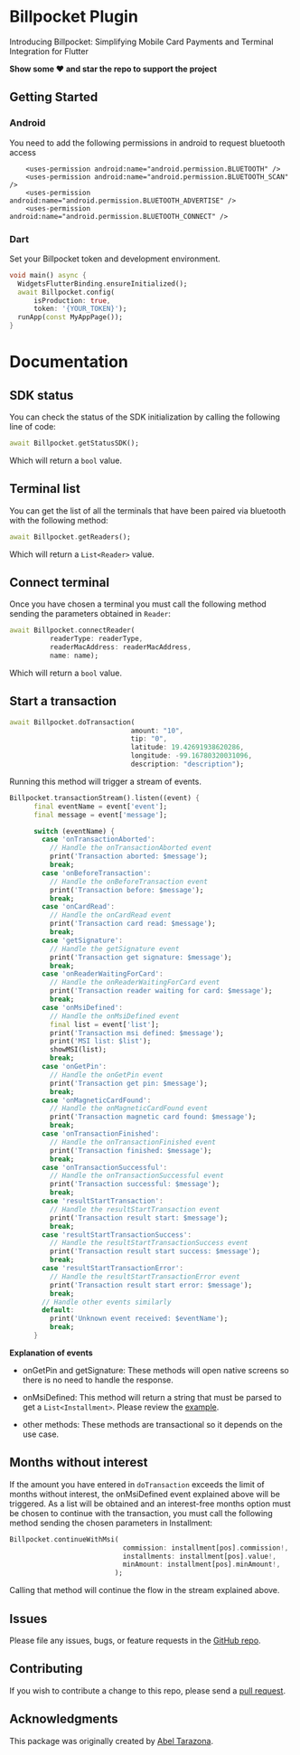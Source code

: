 # Billpocket Plugin

Introducing Billpocket: Simplifying Mobile Card Payments and Terminal Integration for Flutter

**Show some ❤️ and star the repo to support the project**

## Getting Started

### Android

You need to add the following permissions in android to request bluetooth access

```android
    <uses-permission android:name="android.permission.BLUETOOTH" />
    <uses-permission android:name="android.permission.BLUETOOTH_SCAN" />
    <uses-permission android:name="android.permission.BLUETOOTH_ADVERTISE" />
    <uses-permission android:name="android.permission.BLUETOOTH_CONNECT" />
```

### Dart

Set your Billpocket token and development environment.

```dart
void main() async {
  WidgetsFlutterBinding.ensureInitialized();
  await Billpocket.config(
      isProduction: true,
      token: '{YOUR_TOKEN}');
  runApp(const MyAppPage());
}
```

# Documentation

## SDK status 

You can check the status of the SDK initialization by calling the following line of code:

```dart
await Billpocket.getStatusSDK();
```

Which will return a `bool` value.

## Terminal list 

You can get the list of all the terminals that have been paired via bluetooth with the following method:

```dart
await Billpocket.getReaders();
```

Which will return a `List<Reader>` value.

## Connect terminal

Once you have chosen a terminal you must call the following method sending the parameters obtained in `Reader`:

```dart
await Billpocket.connectReader(
          readerType: readerType,
          readerMacAddress: readerMacAddress,
          name: name);
```

Which will return a `bool` value.

## Start a transaction

```dart
await Billpocket.doTransaction(
                              amount: "10",
                              tip: "0",
                              latitude: 19.42691938620286,
                              longitude: -99.16780320031096,
                              description: "description");
```

Running this method will trigger a stream of events.

```dart
Billpocket.transactionStream().listen((event) {
      final eventName = event['event'];
      final message = event['message'];

      switch (eventName) {
        case 'onTransactionAborted':
          // Handle the onTransactionAborted event
          print('Transaction aborted: $message');
          break;
        case 'onBeforeTransaction':
          // Handle the onBeforeTransaction event
          print('Transaction before: $message');
          break;
        case 'onCardRead':
          // Handle the onCardRead event
          print('Transaction card read: $message');
          break;
        case 'getSignature':
          // Handle the getSignature event
          print('Transaction get signature: $message');
          break;
        case 'onReaderWaitingForCard':
          // Handle the onReaderWaitingForCard event
          print('Transaction reader waiting for card: $message');
          break;
        case 'onMsiDefined':
          // Handle the onMsiDefined event
          final list = event['list'];
          print('Transaction msi defined: $message');
          print('MSI list: $list');
          showMSI(list);
          break;
        case 'onGetPin':
          // Handle the onGetPin event
          print('Transaction get pin: $message');
          break;
        case 'onMagneticCardFound':
          // Handle the onMagneticCardFound event
          print('Transaction magnetic card found: $message');
          break;
        case 'onTransactionFinished':
          // Handle the onTransactionFinished event
          print('Transaction finished: $message');
          break;
        case 'onTransactionSuccessful':
          // Handle the onTransactionSuccessful event
          print('Transaction successful: $message');
          break;
        case 'resultStartTransaction':
          // Handle the resultStartTransaction event
          print('Transaction result start: $message');
          break;
        case 'resultStartTransactionSuccess':
          // Handle the resultStartTransactionSuccess event
          print('Transaction result start success: $message');
          break;
        case 'resultStartTransactionError':
          // Handle the resultStartTransactionError event
          print('Transaction result start error: $message');
          break;
        // Handle other events similarly
        default:
          print('Unknown event received: $eventName');
          break;
      }
```

**Explanation of events**

- onGetPin and getSignature: 
  These methods will open native screens so there is no need to handle the response.

- onMsiDefined: 
  This method will return a string that must be parsed to get a `List<Installment>`. Please review the [example](https://github.com/apprecio/flutter-billpocket/tree/main/example).

- other methods: 
  These methods are transactional so it depends on the use case.

## Months without interest

If the amount you have entered in `doTransaction` exceeds the limit of months without interest, the onMsiDefined event explained above will be triggered. As a list will be obtained and an interest-free months option must be chosen to continue with the transaction, you must call the following method sending the chosen parameters in Installment:

```dart
Billpocket.continueWithMsi(
                            commission: installment[pos].commission!,
                            installments: installment[pos].value!,
                            minAmount: installment[pos].minAmount!,
                          );
```

Calling that method will continue the flow in the stream explained above.

## Issues
Please file any issues, bugs, or feature requests in the [GitHub repo](https://github.com/apprecio/flutter-billpocket/issues/new).

## Contributing
If you wish to contribute a change to this repo, please send a [pull request](https://github.com/apprecio/flutter-billpocket/pulls).

## Acknowledgments
This package was originally created by [Abel Tarazona](https://github.com/AbelTarazona).
